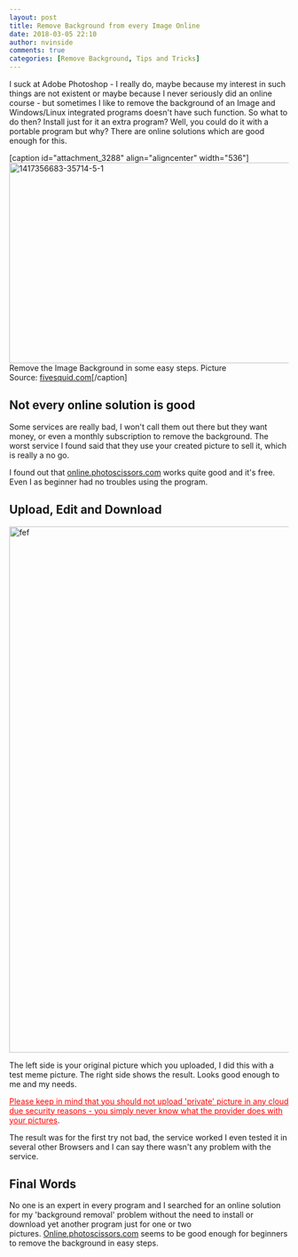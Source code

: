 ```yaml
---
layout: post
title: Remove Background from every Image Online
date: 2018-03-05 22:10
author: nvinside
comments: true
categories: [Remove Background, Tips and Tricks]
---
```

I suck at Adobe Photoshop - I really do, maybe because my interest in such things are not existent or maybe because I never seriously did an online course - but sometimes I like to remove the background of an Image and Windows/Linux integrated programs doesn't have such function. So what to do then? Install just for it an extra program? Well, you could do it with a portable program but why? There are online solutions which are good enough for this.

[caption id="attachment_3288" align="aligncenter" width="536"]<img class=" size-full wp-image-3288 aligncenter" src="https://chefkochblog.files.wordpress.com/2018/03/1417356683-35714-5-1.jpg" alt="1417356683-35714-5-1" width="536" height="361" /> Remove the Image Background in some easy steps. Picture Source: <a href="https://www.fivesquid.com/pics/t2/1417356683-35714-5-1.jpg" target="_blank" rel="noopener">fivesquid.com</a>[/caption]

<!--more-->

<h2>Not every online solution is good</h2>

Some services are really bad, I won't call them out there but they want money, or even a monthly subscription to remove the background. The worst service I found said that they use your created picture to sell it, which is really a no go.

I found out that <a href="http://online.photoscissors.com" target="_blank" rel="noopener">online.photoscissors.com</a> works quite good and it's free. Even I as beginner had no troubles using the program.

<h2>Upload, Edit and Download</h2>

<img class=" size-full wp-image-3289 aligncenter" src="https://chefkochblog.files.wordpress.com/2018/03/fef1.png" alt="fef" width="1901" height="947" />

The left side is your original picture which you uploaded, I did this with a test meme picture. The right side shows the result. Looks good enough to me and my needs.

<span style="text-decoration:underline;"><span style="color:#ff0000;text-decoration:underline;">Please keep in mind that you should not upload 'private' picture in any cloud due security reasons - you simply never know what the provider does with your pictures</span></span>.

The result was for the first try not bad, the service worked I even tested it in several other Browsers and I can say there wasn't any problem with the service.

<h2>Final Words</h2>

No one is an expert in every program and I searched for an online solution for my 'background removal' problem without the need to install or download yet another program just for one or two pictures. <a href="http://online.photoscissors.com" target="_blank" rel="noopener">Online.photoscissors.com</a> seems to be good enough for beginners to remove the background in easy steps.
